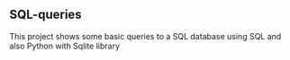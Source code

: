 ## SQL-queries

This project shows some basic queries to a SQL database using SQL and also Python with Sqlite library
